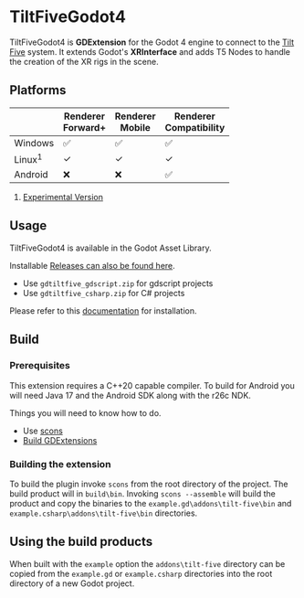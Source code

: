 # TiltFiveGodot4

TiltFiveGodot4 is **GDExtension** for the Godot 4 engine to connect to the [Tilt Five](https://www.tiltfive.com/) system. It extends Godot's **XRInterface** and adds T5 Nodes to handle the creation of the XR rigs in the scene.

## Platforms

| | Renderer</br> Forward+ | Renderer</br> Mobile | Renderer</br> Compatibility |
| - | - | - | - |
| Windows |✅| ✅ | ✅  |
| Linux<sup>1</sup> |  &checkmark; |&checkmark; | &checkmark;  |
| Android |&#10060;| &#10060; |✅|

1. [Experimental Version](https://github.com/patrickdown/TiltFiveGodot4/releases/tag/1.1.0-linux-experimental3)

## Usage

TiltFiveGodot4 is available in the Godot Asset Library. 

Installable [Releases can also be found here](https://github.com/GodotVR/TiltFiveGodot4/releases). 
- Use `gdtiltfive_gdscript.zip` for gdscript projects
- Use `gdtiltfive_csharp.zip` for C# projects

Please refer to this [documentation](https://patrickdown.github.io/godot/tilt-five-godot-4.html) for installation.

## Build

### Prerequisites

This extension requires a C++20 capable compiler. To build for Android you will need Java 17 and the Android SDK along with the r26c NDK.

Things you will need to know how to do.
* Use [scons](https://scons.org/) 
* [Build GDExtensions](https://docs.godotengine.org/en/stable/tutorials/scripting/gdextension/gdextension_cpp_example.html)

### Building the extension

To build the plugin invoke `scons` from the root directory of the project. The build product will in `build\bin`.  Invoking `scons --assemble` will build the product and copy the binaries to the `example.gd\addons\tilt-five\bin` and `example.csharp\addons\tilt-five\bin` directories. 

## Using the build products

When built with the `example` option the `addons\tilt-five` directory can be copied from the `example.gd` or `example.csharp` directories into the root directory of a new Godot project.



